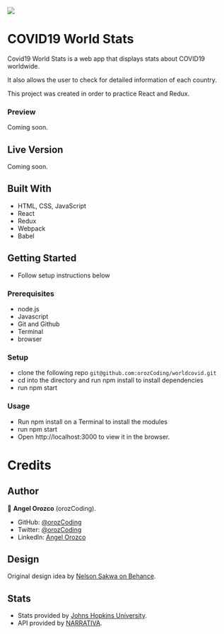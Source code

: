 ![](https://img.shields.io/badge/Microverse-blueviolet)

# COVID19 World Stats
Covid19 World Stats is a web app that displays stats about COVID19 worldwide.

It also allows the user to check for detailed information of each country.

This project was created in order to practice React and Redux.

### Preview

Coming soon.

## Live Version

Coming soon.

## Built With
- HTML, CSS, JavaScript
- React
- Redux
- Webpack
- Babel

## Getting Started
- Follow setup instructions below


### Prerequisites

- node.js
- Javascript
- Git and Github
- Terminal
- browser

### Setup

- clone the following repo `git@github.com:orozCoding/worldcovid.git`
- cd into the directory and run npm install to install dependencies
- run npm start

### Usage
- Run npm install on a Terminal to install the modules
- run npm start
- Open http://localhost:3000 to view it in the browser.

# Credits

## Author

👤 **Angel Orozco** (orozCoding).

- GitHub: [@orozCoding](https://github.com/orozCoding)
- Twitter: [@orozCoding](https://twitter.com/orozCoding)
- LinkedIn: [Angel Orozco](https://www.linkedin.com/in/angel-orozco-652230228/)

## Design 

Original design idea by [Nelson Sakwa on Behance](https://www.behance.net/sakwadesignstudio).

## Stats

- Stats provided by [Johns Hopkins University](https://www.jhu.edu/).
- API provided by [NARRATIVA](https://covid19tracking.narrativa.com/index_en.html).

